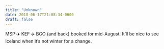 ```yaml
---
title: "Unknown"
date: 2018-06-17T21:08:34-0600
draft: false
---
```


MSP ✈️ KEF ✈️ BGO (and back) booked for mid-August. It’ll be nice to see Iceland when it’s not winter for a change.
